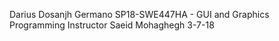 Darius Dosanjh Germano 
SP18-SWE447HA - GUI and Graphics Programming
Instructor Saeid Mohaghegh
3-7-18


